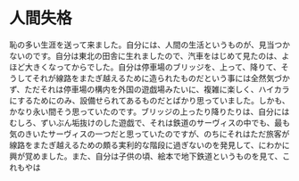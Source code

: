 # 人間失格
恥の多い生涯を送って来ました。自分には、人間の生活というものが、見当つかないのです。自分は東北の田舎に生れましたので、汽車をはじめて見たのは、よほど大きくなってからでした。自分は停車場のブリッジを、上って、降りて、そうしてそれが線路をまたぎ越えるために造られたものだという事には全然気づかず、ただそれは停車場の構内を外国の遊戯場みたいに、複雑に楽しく、ハイカラにするためにのみ、設備せられてあるものだとばかり思っていました。しかも、かなり永い間そう思っていたのです。ブリッジの上ったり降りたりは、自分にはむしろ、ずいぶん垢抜けのした遊戯で、それは鉄道のサーヴィスの中でも、最も気のきいたサーヴィスの一つだと思っていたのですが、のちにそれはただ旅客が線路をまたぎ越えるための頗る実利的な階段に過ぎないのを発見して、にわかに興が覚めました。また、自分は子供の頃、絵本で地下鉄道というものを見て、これもやは
